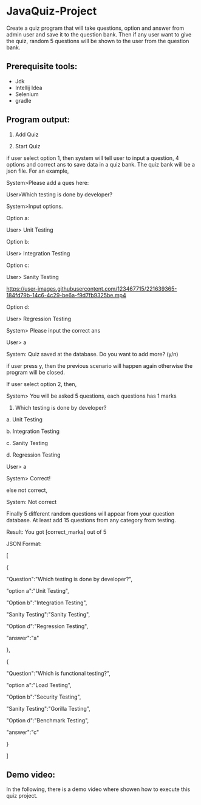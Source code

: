 # JavaQuiz-Project
Create a quiz program that will take questions, option and answer from admin user and save it to the question bank. Then if any user want to give the quiz, random 5 questions will be shown to the user from the question bank.

## Prerequisite tools:
- Jdk
- Intellij Idea
- Selenium
- gradle 

## Program output:

1. Add Quiz

2. Start Quiz

if user select option 1, then system will tell user to input a question, 4 options and correct ans to save data in a quiz bank. The quiz bank will be a json file. For an example,

System>Please add a ques here:

User>Which testing is done by developer?

System>Input options.

Option a:

User> Unit Testing

Option b:

User> Integration Testing

Option c:

User> Sanity Testing


https://user-images.githubusercontent.com/123467715/221639365-184fd79b-14c6-4c29-be6a-f9d7fb9325be.mp4


Option d:

User> Regression Testing

System> Please input the correct ans

User> a

System: Quiz saved at the database. Do you want to add more? (y/n)

if user press y, then the previous scenario will happen again otherwise the program will be closed.

If user select option 2,  then,

System> You will be asked 5 questions, each questions has 1 marks

1. Which testing is done by developer?

a. Unit Testing

b. Integration Testing

c. Sanity Testing

d. Regression Testing

User> a

System> Correct!

else not correct,

System: Not correct

Finally 5 different random questions will appear from your question database. At least add 15 questions from any category from testing.

Result: You got [correct_marks] out of 5

JSON Format:

[

{

"Question":"Which testing is done by developer?",

"option a":"Unit Testing",

"Option b":"Integration Testing",

"Sanity Testing":"Sanity Testing",

"Option d":"Regression Testing",

"answer":"a"

},

{

"Question":"Which is functional testing?",

"option a":"Load Testing",

"Option b":"Security Testing",

"Sanity Testing":"Gorilla Testing",

"Option d":"Benchmark Testing",

"answer":"c"

}

]

## Demo video: 
In the following, there is a demo video where showen how to execute this quiz project.
